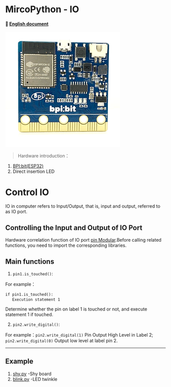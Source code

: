 # MircoPython - IO
#### 📖 [English document](https://github.com/aJantes/MircoPython-IO/blob/master/README.md)
![](album/bit.gif)
> Hardware introduction：
1. [BPI:bit(ESP32)](https://github.com/aJantes/introduce-bpi-bit/blob/master/README.md)
2. Direct insertion LED

# Control IO

IO in computer refers to Input/Output, that is, input and output, referred to as IO port.

## **Controlling the Input and Output of IO Port**

Hardware correlation function of IO port [pin Modular](https://github.com/aJantes/MircoPython-IO/blob/master/source/pins.py).Before calling related functions, you need to import the corresponding libraries.
## Main functions
1. `pin1.is_touched()`:

For example：
 ```
 if pin1.is_touched():
    Execution statement 1
 ```
Determine whether the pin on label 1 is touched or not, and execute statement 1 if touched.

2. `pin2.write_digital()`:

For example：`pin2.write_digital(1)` Pin Output High Level in Label 2; `pin2.write_digital(0)` Output low level at label pin 2.

---
## Example
1. [shy.py](https://github.com/aJantes/MircoPython-IO/blob/master/example/shy.py)   -Shy board
2. [blink.py](https://github.com/aJantes/MircoPython-IO/blob/master/example/blink.py) -LED twinkle



